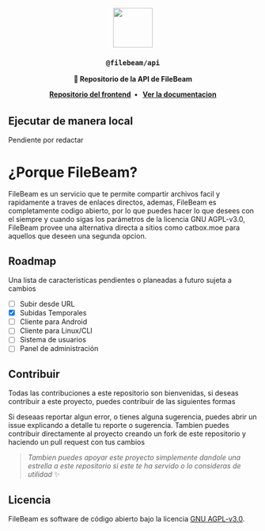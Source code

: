 <br/>

<div align="center">
<a href="https://filebeam.xyz">
<img src="https://filebeam.xyz/file/FH9IGy.png" height="80">
</a>
  <h3 align="center">
        <code>@filebeam/api</code>
    </h3>
<p align="center">
<strong>📝 Repositorio de la API de FileBeam</strong>
</p>
<p>
</p>
  <div>
  <strong>
  <a href="https://github.com/filebeam/web">Repositorio del frontend</a> • 
  <a href="https://docs.filebeam.xyz">Ver la documentacion</a>
  </strong>
  <h6>
  </div>
</div>

## Ejecutar de manera local

Pendiente por redactar

# ¿Porque FileBeam?

FileBeam es un servicio que te permite compartir archivos facil y rapidamente a traves de enlaces directos, ademas, FileBeam es completamente codigo abierto, por lo que puedes hacer lo que desees con el siempre y cuando sigas los parámetros de la licencia GNU AGPL-v3.0, FileBeam provee una alternativa directa a sitios como catbox.moe para aquellos que deseen una segunda opcion.

## Roadmap

Una lista de caracteristicas pendientes o planeadas a futuro sujeta a cambios

- [ ] Subir desde URL
- [x] Subidas Temporales
- [ ] Cliente para Android
- [ ] Cliente para Linux/CLI
- [ ] Sistema de usuarios
- [ ] Panel de administración

## Contribuir

Todas las contribuciones a este repositorio son bienvenidas, si deseas contribuir a este proyecto, puedes contribuir de las siguientes formas

Si deseaas reportar algun error, o tienes alguna sugerencia, puedes abrir un issue explicando a detalle tu reporte o sugerencia. Tambien puedes contribuir directamente al proyecto creando un fork de este repositorio y haciendo un pull request con tus cambios

> *Tambien puedes apoyar este proyecto simplemente dandole una estrella a este repositorio si este te ha servido o lo consideras de utilidad* ✨

## Licencia

FileBeam es software de código abierto bajo la licencia [GNU AGPL-v3.0](https://github.com/filebeam/api/blob/main/LICENSE).